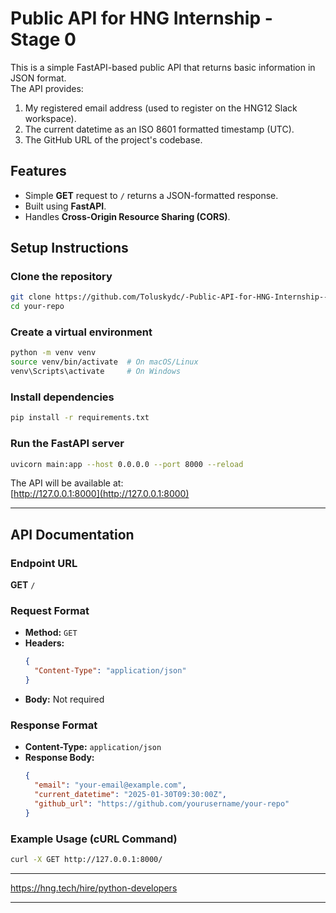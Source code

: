 # Public API for HNG Internship - Stage 0  

This is a simple FastAPI-based public API that returns basic information in JSON format.  
The API provides:  

1. My registered email address (used to register on the HNG12 Slack workspace).  
2. The current datetime as an ISO 8601 formatted timestamp (UTC).  
3. The GitHub URL of the project's codebase.  

## **Features**  
- Simple **GET** request to `/` returns a JSON-formatted response.  
- Built using **FastAPI**.  
- Handles **Cross-Origin Resource Sharing (CORS)**.  

## **Setup Instructions**  

### **Clone the repository**  
```bash
git clone https://github.com/Toluskydc/-Public-API-for-HNG-Internship---Stage-0-.git
cd your-repo
```

### **Create a virtual environment**  
```bash
python -m venv venv
source venv/bin/activate  # On macOS/Linux
venv\Scripts\activate     # On Windows
```

### **Install dependencies**  
```bash
pip install -r requirements.txt
```

### **Run the FastAPI server**  
```bash
uvicorn main:app --host 0.0.0.0 --port 8000 --reload
```

The API will be available at:  
[http://127.0.0.1:8000](http://127.0.0.1:8000)  

---

## **API Documentation**  

### **Endpoint URL**  
**GET** `/`

### **Request Format**  
- **Method:** `GET`  
- **Headers:**  
  ```json
  {
    "Content-Type": "application/json"
  }
  ```
- **Body:** Not required  

### **Response Format**  
- **Content-Type:** `application/json`  
- **Response Body:**  
  ```json
  {
    "email": "your-email@example.com",
    "current_datetime": "2025-01-30T09:30:00Z",
    "github_url": "https://github.com/yourusername/your-repo"
  }
  ```

### **Example Usage (cURL Command)**  
```bash
curl -X GET http://127.0.0.1:8000/
```

---
https://hng.tech/hire/python-developers

---
